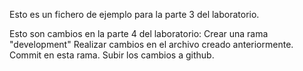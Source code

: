 Esto es un fichero de ejemplo para la parte 3 del laboratorio.

Esto son cambios en la parte 4 del laboratorio:
Crear una rama "development"
Realizar cambios en el archivo creado anteriormente.
Commit en esta rama.
Subir los cambios a github.
